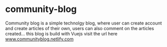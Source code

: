 # community-blog

Community blog is a simple technolgy blog, where user can create account and create articles of their own, users can also comment on the articles created...
this blog is build with Vuejs
visit the url here www.communityblog.netlify.com
